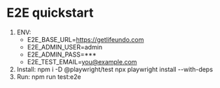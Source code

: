 # E2E quickstart

1. ENV:
   - E2E_BASE_URL=https://getlifeundo.com
   - E2E_ADMIN_USER=admin
   - E2E_ADMIN_PASS=***
   - E2E_TEST_EMAIL=you@example.com
2. Install:
   npm i -D @playwright/test
   npx playwright install --with-deps
3. Run:
   npm run test:e2e

